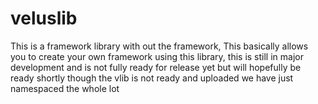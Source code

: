 veluslib
========

This is a framework library with out the framework, This basically allows you to create your own framework using this library, this is still in major development and is not fully ready for release yet but will hopefully be ready shortly
though the vlib is not ready and uploaded we have just namespaced the whole lot
